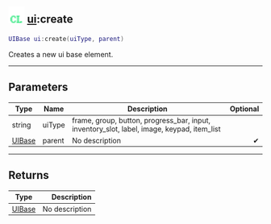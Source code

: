 ## <img src="../../.gitbook/assets/client.png" width="32" height="32" /> [ui](../ui/README.md):create

```lua
UIBase ui:create(uiType, parent)
```

Creates a new ui base element.

------
## Parameters

| Type   | Name | Description | Optional |
| ------ | ---- | ----------- | -------: |
| string | uiType | frame, group, button, progress_bar, input, inventory_slot, label, image, keypad, item_list |  |
| [UIBase](../uibase/README.md) | parent | No description | ✔ |


------
## Returns

| Type   | Description |
| ------ | ----------: |
| [UIBase](../uibase/README.md) | No description |

